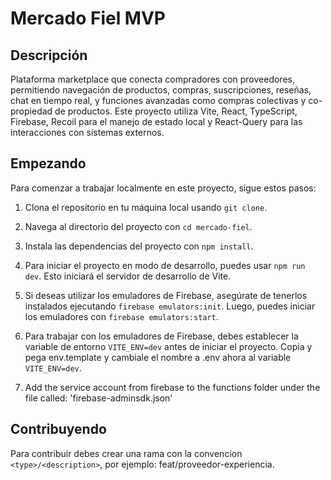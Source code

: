 # Mercado Fiel MVP

## Descripción

Plataforma marketplace que conecta compradores con proveedores, permitiendo navegación de productos, compras, suscripciones, reseñas, chat en tiempo real, y funciones avanzadas como compras colectivas y co-propiedad de productos. Este proyecto utiliza Vite, React, TypeScript, Firebase, Recoil para el manejo de estado local y React-Query para las interacciones con sistemas externos.

## Empezando

Para comenzar a trabajar localmente en este proyecto, sigue estos pasos:

1. Clona el repositorio en tu máquina local usando `git clone`.

2. Navega al directorio del proyecto con `cd mercado-fiel`.

3. Instala las dependencias del proyecto con `npm install`.

4. Para iniciar el proyecto en modo de desarrollo, puedes usar `npm run dev`. Esto iniciará el servidor de desarrollo de Vite.

5. Si deseas utilizar los emuladores de Firebase, asegúrate de tenerlos instalados ejecutando `firebase emulators:init`. Luego, puedes iniciar los emuladores con `firebase emulators:start`.

6. Para trabajar con los emuladores de Firebase, debes establecer la variable de entorno `VITE_ENV=dev` antes de iniciar el proyecto. Copia y pega env.template y cambiale el nombre a .env ahora al variable `VITE_ENV=dev`.

7. Add the service account from firebase to the functions folder under the file called: 'firebase-adminsdk.json'

## Contribuyendo

Para contribuir debes crear una rama con la convencion `<type>/<description>`, por ejemplo: feat/proveedor-experiencia.
